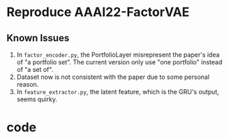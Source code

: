 # Reproduce AAAI22-FactorVAE

## Known Issues

1. In `factor_encoder.py`, the PortfolioLayer misrepresent the paper's idea of "a portfolio set". The current version only use "one portfolio" instead of "a set of".
2. Dataset now is not consistent with the paper due to some personal reason.
3. In `feature_extractor.py`, the latent feature, which is the GRU's output, seems quirky.
# code
